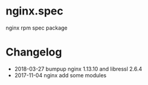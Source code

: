 # nginx.spec
nginx rpm spec package


# Changelog
- 2018-03-27 bumpup nginx 1.13.10 and libressl 2.6.4
- 2017-11-04 nginx add some modules
